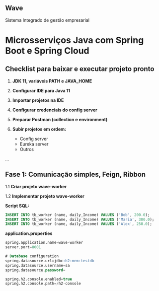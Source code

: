 ## Wave
Sistema Integrado de gestão empresarial
# Microsserviços Java com Spring Boot e Spring Cloud

## Checklist para baixar e executar projeto pronto

1. **JDK 11, variáveis PATH e JAVA_HOME**
   
2. **Configurar IDE para Java 11**
   
3. **Importar projetos na IDE**
   
4. **Configurar credenciais do config server**
   
5. **Preparar Postman (collection e environment)**
   
6. **Subir projetos em ordem:**
   - Config server
   - Eureka server
   - Outros

...

## Fase 1: Comunicação simples, Feign, Ribbon

1.1 **Criar projeto wave-worker**

1.2 **Implementar projeto wave-worker**
   
**Script SQL:**
```sql
INSERT INTO tb_worker (name, daily_Income) VALUES ('Bob', 200.0);
INSERT INTO tb_worker (name, daily_Income) VALUES ('Maria', 300.0);
INSERT INTO tb_worker (name, daily_Income) VALUES ('Alex', 250.0);
```

**application.properties**
```sql
spring.application.name=wave-worker
server.port=8001

# Database configuration
spring.datasource.url=jdbc:h2:mem:testdb
spring.datasource.username=sa
spring.datasource.password=

spring.h2.console.enabled=true
spring.h2.console.path=/h2-console

